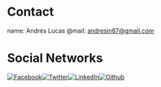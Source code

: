 # Contact
name: Andrés Lucas
@mail: [andresin87@gmail.com](andresin87@gmail.com)

# Social Networks
[![Facebook](https://gitcdn.xyz/repo/andresin87/d3-ebook/master/assets/facebook-square.svg)](https://www.facebook.com/andresin87)[![Twitter](https://gitcdn.xyz/repo/andresin87/d3-ebook/master/assets/twitter-square.svg)](https://twitter.com/andresin87)[![LinkedIn](https://gitcdn.xyz/repo/andresin87/d3-ebook/master/assets/linkedin-square.svg)](https://www.linkedin.com/in/andrés-lucas-enciso-17446131)[![Github](https://gitcdn.xyz/repo/andresin87/d3-ebook/master/assets/github-square.svg)](https://github.com/andresin87/)